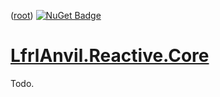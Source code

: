 ﻿([root](https://github.com/CalionVarduk/LfrlAnvil/blob/main/readme.md))
[![NuGet Badge](https://buildstats.info/nuget/LfrlAnvil.Reactive.Core)](https://www.nuget.org/packages/LfrlAnvil.Reactive.Core/)

# [LfrlAnvil.Reactive.Core](https://github.com/CalionVarduk/LfrlAnvil/tree/main/src/LfrlAnvil.Reactive/LfrlAnvil.Reactive.Core)

Todo.
